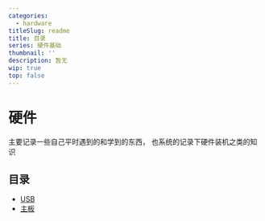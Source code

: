 ```yaml
---
categories:
  - hardware
titleSlug: readme
title: 目录
series: 硬件基础
thumbnail: ''
description: 暂无
wip: true
top: false
---
```

# 硬件

主要记录一些自己平时遇到的和学到的东西， 也系统的记录下硬件装机之类的知识

## 目录

+ [USB](HW.硬件/USB.md)
+ [主板](HW.硬件/主板.md)
